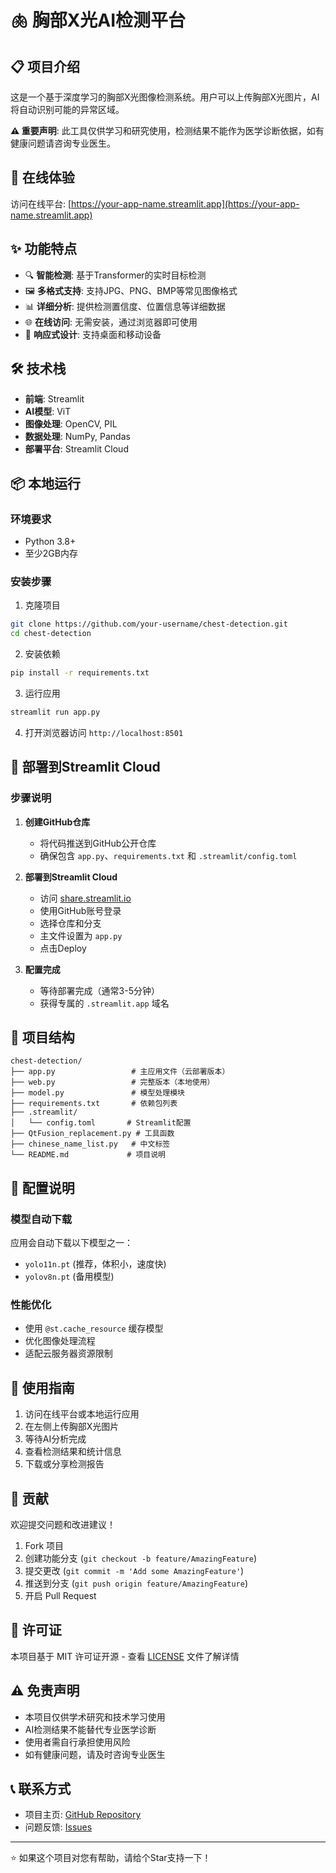 # 🫁 胸部X光AI检测平台

## 📋 项目介绍

这是一个基于深度学习的胸部X光图像检测系统。用户可以上传胸部X光图片，AI将自动识别可能的异常区域。

**⚠️ 重要声明**: 此工具仅供学习和研究使用，检测结果不能作为医学诊断依据，如有健康问题请咨询专业医生。

## 🚀 在线体验

访问在线平台: [https://your-app-name.streamlit.app](https://your-app-name.streamlit.app)

## ✨ 功能特点

- 🔍 **智能检测**: 基于Transformer的实时目标检测
- 🖼️ **多格式支持**: 支持JPG、PNG、BMP等常见图像格式
- 📊 **详细分析**: 提供检测置信度、位置信息等详细数据
- 🌐 **在线访问**: 无需安装，通过浏览器即可使用
- 📱 **响应式设计**: 支持桌面和移动设备

## 🛠️ 技术栈

- **前端**: Streamlit
- **AI模型**: ViT
- **图像处理**: OpenCV, PIL
- **数据处理**: NumPy, Pandas
- **部署平台**: Streamlit Cloud

## 📦 本地运行

### 环境要求

- Python 3.8+
- 至少2GB内存

### 安装步骤

1. 克隆项目
```bash
git clone https://github.com/your-username/chest-detection.git
cd chest-detection
```

2. 安装依赖
```bash
pip install -r requirements.txt
```

3. 运行应用
```bash
streamlit run app.py
```

4. 打开浏览器访问 `http://localhost:8501`

## 🚀 部署到Streamlit Cloud

### 步骤说明

1. **创建GitHub仓库**
   - 将代码推送到GitHub公开仓库
   - 确保包含 `app.py`、`requirements.txt` 和 `.streamlit/config.toml`

2. **部署到Streamlit Cloud**
   - 访问 [share.streamlit.io](https://share.streamlit.io)
   - 使用GitHub账号登录
   - 选择仓库和分支
   - 主文件设置为 `app.py`
   - 点击Deploy

3. **配置完成**
   - 等待部署完成（通常3-5分钟）
   - 获得专属的 `.streamlit.app` 域名

## 📁 项目结构

```
chest-detection/
├── app.py                 # 主应用文件（云部署版本）
├── web.py                 # 完整版本（本地使用）
├── model.py               # 模型处理模块
├── requirements.txt       # 依赖包列表
├── .streamlit/
│   └── config.toml       # Streamlit配置
├── QtFusion_replacement.py # 工具函数
├── chinese_name_list.py   # 中文标签
└── README.md             # 项目说明
```

## 🔧 配置说明

### 模型自动下载
应用会自动下载以下模型之一：
- `yolo11n.pt` (推荐，体积小，速度快)
- `yolov8n.pt` (备用模型)

### 性能优化
- 使用 `@st.cache_resource` 缓存模型
- 优化图像处理流程
- 适配云服务器资源限制

## 🎯 使用指南

1. 访问在线平台或本地运行应用
2. 在左侧上传胸部X光图片
3. 等待AI分析完成
4. 查看检测结果和统计信息
5. 下载或分享检测报告

## 🤝 贡献

欢迎提交问题和改进建议！

1. Fork 项目
2. 创建功能分支 (`git checkout -b feature/AmazingFeature`)
3. 提交更改 (`git commit -m 'Add some AmazingFeature'`)
4. 推送到分支 (`git push origin feature/AmazingFeature`)
5. 开启 Pull Request

## 📄 许可证

本项目基于 MIT 许可证开源 - 查看 [LICENSE](LICENSE) 文件了解详情

## ⚠️ 免责声明

- 本项目仅供学术研究和技术学习使用
- AI检测结果不能替代专业医学诊断
- 使用者需自行承担使用风险
- 如有健康问题，请及时咨询专业医生

## 📞 联系方式

- 项目主页: [GitHub Repository](https://github.com/your-username/chest-detection)
- 问题反馈: [Issues](https://github.com/your-username/chest-detection/issues)

---

⭐ 如果这个项目对您有帮助，请给个Star支持一下！ 